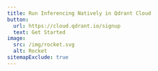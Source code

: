 ```yaml
---
title: Run Inferencing Natively in Qdrant Cloud
button:
  url: https://cloud.qdrant.io/signup
  text: Get Started
image:
  src: /img/rocket.svg
  alt: Rocket
sitemapExclude: true
---
```


